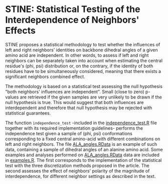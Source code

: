 # STINE: Statistical Testing of the Interdependence of Neighbors' Effects

STINE proposes a statistical methodology to test whether the influences of left and right neighbors' identities on backbone dihedral angles of a given amino acid are independent. In other words, to assess if left and right neighbors can be separately taken into account when estimating the central residue's (phi, psi) distribution or, on the contrary, if the identity of both residues have to be simultaneously considered, meaning that there exists a significant neighbors combined effect.

The methodology is based on a statistical test assessing the null hypothesis "both neighbors' influences are independent". Small (close to zero) p-values are retrieved if the given samples are very unlikely to be drawn if the null hypothesis is true. This would suggest that both influences are interdependent and therefore that null hypothesis may be rejected with statistical guarantees. 

The function ``independence_test`` -included in the [independence_test.R](independence_test.R) file together with its required implementation guidelines- performs the independence test given a sample of (phi, psi) conformations corresponding to a fixed central amino-acid with different combinations on left and right neighbors. The file [ALA_angles.RData](ALA_angles.RData) is an example of such data, containing a sample of dihedral angles of an alanine amino acid. Some examples and analyses performed on [ALA_angles.RData](ALA_angles.RData) data are included in [examples.R](examples.R). The first corresponds to the implementation of the statistical test with the three discretization methods proposed in the article. The second assesses the effect of neighbors' polarity of the magnitude of interdependence, for different neighbor settings as described in the text.
 
